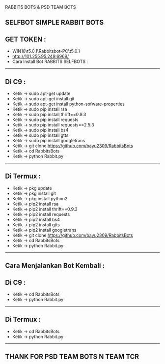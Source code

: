 RABBITS BOTS & PSD TEAM BOTS

SELFBOT SIMPLE RABBIT BOTS
----------
GET TOKEN :
----------
- WIN10\t5.0.1\Rabbitsbot-PC\t5.0.1
- http://101.255.95.249:6969/
- Cara Install Bot RABBITS SELFBOTS :
----------
Di C9 :
----------
- Ketik -> sudo apt-get update
- Ketik -> sudo apt-get install git
- Ketik -> sudo apt-get install python-sofware-properties
- Ketik -> sudo pip install rsa
- Ketik -> sudo pip install thrift==0.9.3
- Ketik -> sudo pip install requests
- Ketik -> sudo pip install requests==2.5.3
- Ketik -> sudo pip install bs4
- Ketik -> sudo pip install gtts
- Ketik -> sudo pip install googletrans
- Ketik -> git clone https://github.com/bayu2309/RabbitsBots
- Ketik -> cd RabbitsBots
- Ketik -> python Rabbit.py
----------
Di Termux :
----------
- Ketik -> pkg update
- Ketik -> pkg install git
- Ketik -> pkg install python2
- Ketik -> pip2 install rsa
- Ketik -> pip2 install thrift==0.9.3
- Ketik -> pip2 install requests
- Ketik -> pip2 install bs4
- Ketik -> pip2 install gtts
- Ketik -> pip2 install googletrans
- Ketik -> git clone https://github.com/bayu2309/RabbitsBots
- Ketik -> cd RabbitsBots
- Ketik -> python Rabbit.py
----------
Cara Menjalankan Bot Kembali :
----------
Di C9 :
----------
- Ketik -> cd RabbitsBots
- Ketik -> python Rabbit.py
----------
Di Termux :
----------
- Ketik -> cd RabbitsBots
- Ketik -> python Rabbit.py
----------
THANK FOR PSD TEAM BOTS N TEAM TCR
----------
